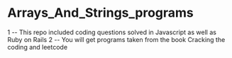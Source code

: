 # Arrays_And_Strings_programs

1 -- This repo included coding questions solved in Javascript as well as Ruby on Rails
2 -- You will get programs taken from the book Cracking the coding and leetcode
